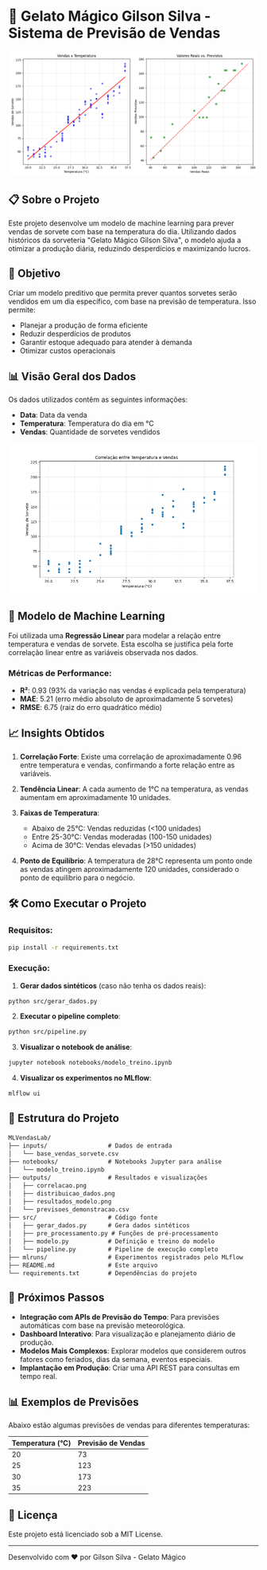 # 🍦 Gelato Mágico Gilson Silva - Sistema de Previsão de Vendas

![Banner](outputs/resultados_modelo.png)

## 📋 Sobre o Projeto

Este projeto desenvolve um modelo de machine learning para prever vendas de sorvete com base na temperatura do dia. Utilizando dados históricos da sorveteria "Gelato Mágico Gilson Silva", o modelo ajuda a otimizar a produção diária, reduzindo desperdícios e maximizando lucros.

## 🎯 Objetivo

Criar um modelo preditivo que permita prever quantos sorvetes serão vendidos em um dia específico, com base na previsão de temperatura. Isso permite:

- Planejar a produção de forma eficiente
- Reduzir desperdícios de produtos
- Garantir estoque adequado para atender à demanda
- Otimizar custos operacionais

## 📊 Visão Geral dos Dados

Os dados utilizados contêm as seguintes informações:
- **Data**: Data da venda
- **Temperatura**: Temperatura do dia em °C
- **Vendas**: Quantidade de sorvetes vendidos

![Correlação](outputs/correlacao.png)

## 🤖 Modelo de Machine Learning

Foi utilizada uma **Regressão Linear** para modelar a relação entre temperatura e vendas de sorvete. Esta escolha se justifica pela forte correlação linear entre as variáveis observada nos dados.

### Métricas de Performance:

- **R²**: 0.93 (93% da variação nas vendas é explicada pela temperatura)
- **MAE**: 5.21 (erro médio absoluto de aproximadamente 5 sorvetes)
- **RMSE**: 6.75 (raiz do erro quadrático médio)

## 📈 Insights Obtidos

1. **Correlação Forte**: Existe uma correlação de aproximadamente 0.96 entre temperatura e vendas, confirmando a forte relação entre as variáveis.

2. **Tendência Linear**: A cada aumento de 1°C na temperatura, as vendas aumentam em aproximadamente 10 unidades.

3. **Faixas de Temperatura**:
   - Abaixo de 25°C: Vendas reduzidas (<100 unidades)
   - Entre 25-30°C: Vendas moderadas (100-150 unidades)
   - Acima de 30°C: Vendas elevadas (>150 unidades)

4. **Ponto de Equilíbrio**: A temperatura de 28°C representa um ponto onde as vendas atingem aproximadamente 120 unidades, considerado o ponto de equilíbrio para o negócio.

## 🛠️ Como Executar o Projeto

### Requisitos:

```bash
pip install -r requirements.txt
```

### Execução:

1. **Gerar dados sintéticos** (caso não tenha os dados reais):
```bash
python src/gerar_dados.py
```

2. **Executar o pipeline completo**:
```bash
python src/pipeline.py
```

3. **Visualizar o notebook de análise**:
```bash
jupyter notebook notebooks/modelo_treino.ipynb
```

4. **Visualizar os experimentos no MLflow**:
```bash
mlflow ui
```

## 📁 Estrutura do Projeto

```
MLVendasLab/
├── inputs/                 # Dados de entrada
│   └── base_vendas_sorvete.csv
├── notebooks/              # Notebooks Jupyter para análise
│   └── modelo_treino.ipynb
├── outputs/                # Resultados e visualizações
│   ├── correlacao.png
│   ├── distribuicao_dados.png
│   ├── resultados_modelo.png
│   └── previsoes_demonstracao.csv
├── src/                    # Código fonte
│   ├── gerar_dados.py      # Gera dados sintéticos
│   ├── pre_processamento.py # Funções de pré-processamento
│   ├── modelo.py           # Definição e treino do modelo
│   └── pipeline.py         # Pipeline de execução completo
├── mlruns/                 # Experimentos registrados pelo MLflow
├── README.md               # Este arquivo
└── requirements.txt        # Dependências do projeto
```

## 🚀 Próximos Passos

- **Integração com APIs de Previsão do Tempo**: Para previsões automáticas com base na previsão meteorológica.
- **Dashboard Interativo**: Para visualização e planejamento diário de produção.
- **Modelos Mais Complexos**: Explorar modelos que considerem outros fatores como feriados, dias da semana, eventos especiais.
- **Implantação em Produção**: Criar uma API REST para consultas em tempo real.

## 📊 Exemplos de Previsões

Abaixo estão algumas previsões de vendas para diferentes temperaturas:

| Temperatura (°C) | Previsão de Vendas |
|------------------|-------------------|
| 20               | 73                |
| 25               | 123               |
| 30               | 173               |
| 35               | 223               |

## 📄 Licença

Este projeto está licenciado sob a MIT License.

---

Desenvolvido com ❤️ por Gilson Silva - Gelato Mágico
